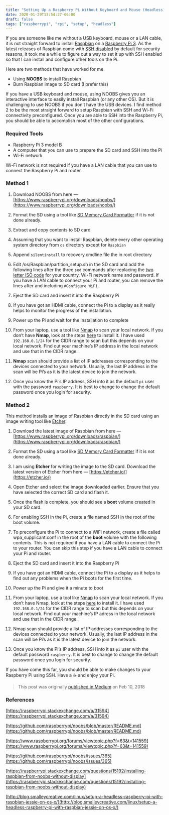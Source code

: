 ```yaml
---
title: "Setting Up a Raspberry Pi Without Keyboard and Mouse (Headless)"
date: 2020-01-29T13:54:27-06:00
draft: false
tags: ["raspberrypi", "rpi", "setup", "headless"]
---
```


If you are someone like me without a USB keyboard, mouse or a LAN cable, it is not straight forward to install [Raspbian](https://www.raspbian.org/) on a [Raspberry Pi 3](https://www.raspberrypi.org/). As the latest releases of Raspbian come with [SSH disabled](https://www.raspberrypi.org/blog/a-security-update-for-raspbian-pixel/) by default for security reasons, it took me a while to figure out a way to set it up with SSH enabled so that I can install and configure other tools on the Pi.

Here are two methods that have worked for me.

- Using **NOOBS** to install Raspbian
- Burn Raspbian image to SD card (I prefer this)

If you have a USB keyboard and mouse, using NOOBS gives you an interactive interface to easily install Raspbian (or any other OS). But it is challenging to use NOOBS if you don’t have the USB devices. I find method 2 to be the most straight forward to setup Raspbian with SSH and Wi-Fi connectivity preconfigured. Once you are able to SSH into the Raspberry Pi, you should be able to accomplish most of the other configurations.

### Required Tools

- Raspberry Pi 3 model B
- A computer that you can use to prepare the SD card and SSH into the Pi
- Wi-Fi network

Wi-Fi network is not required if you have a LAN cable that you can use to connect the Raspberry Pi and router.

### Method 1

1. Download NOOBS from here — [https://www.raspberrypi.org/downloads/noobs/](https://www.raspberrypi.org/downloads/noobs/)

2. Format the SD using a tool like [SD Memory Card Formatter](https://www.sdcard.org/downloads/formatter_4/index.html) if it is not done already.

3. Extract and copy contents to SD card

4. Assuming that you want to install Raspbian, delete every other operating system directory from `os` directory except for `Raspbian`

5. Append `silentinstall` to recovery.cmdline file the in root directory

6. Edit /os/Raspbian/partition_setup.sh in the SD card and add the following lines after the three `sed` commands after replacing the [two letter ISO code](https://en.wikipedia.org/wiki/ISO_3166-1_alpha-2) for your country, Wi-Fi network name and password. If you have a LAN cable to connect your Pi and router, you can remove the lines after and including `#Configure WiFi`.

7. Eject the SD card and insert it into the Raspberry Pi

8. If you have got an HDMI cable, connect the Pi to a display as it really helps to monitor the progress of the installation.

9. Power up the Pi and wait for the installation to complete

10. From your laptop, use a tool like [Nmap](https://nmap.org/) to scan your local network. If you don’t have **Nmap**, look at the steps [here](https://superuser.com/a/1009536) to install it. I have used `192.168.0.1/24` for the CIDR range to scan but this depends on your local network. Find out your machine’s IP address in the local network and use that in the CIDR range.

11. **Nmap** scan should provide a list of IP addresses corresponding to the devices connected to your network. Usually, the last IP address in the scan will be Pi’s as it is the latest device to join the network.

12. Once you know the Pi’s IP address, SSH into it as the default `pi` user with the password `raspberry`. It is best to change to change the default password once you login for security.

### Method 2

This method installs an image of Raspbian directly in the SD card using an image writing tool like [Etcher](https://etcher.io/).

1. Download the latest image of Raspbian from here — [https://www.raspberrypi.org/downloads/raspbian/](https://www.raspberrypi.org/downloads/raspbian/)

2. Format the SD using a tool like [SD Memory Card Formatter](https://www.sdcard.org/downloads/formatter_4/index.html) if it is not done already.

3. I am using **Etcher** for writing the image to the SD card. Download the latest version of Etcher from here — [https://etcher.io/](https://etcher.io/)

4. Open Etcher and select the image downloaded earlier. Ensure that you have selected the correct SD card and flash it.

5. Once the flash is complete, you should see a **boot** volume created in your SD card.

6. For enabling SSH in the Pi, create a file named SSH in the root of the boot volume.

7. To preconfigure the Pi to connect to a WiFi network, create a file called wpa_supplicant.conf in the root of the **boot** volume with the following contents. This is not required if you have a LAN cable to connect the Pi to your router. You can skip this step if you have a LAN cable to connect your Pi and router.

8. Eject the SD card and insert it into the Raspberry Pi

9. If you have got an HDMI cable, connect the Pi to a display as it helps to find out any problems when the Pi boots for the first time.

10. Power up the Pi and give it a minute to boot

11. From your laptop, use a tool like [Nmap](https://nmap.org/) to scan your local network. If you don’t have Nmap, look at the steps [here](https://superuser.com/a/1009536) to install it. I have used `192.168.0.1/24` for the CIDR range to scan but this depends on your local network. Find out your machine’s IP adress in the local network and use that in the CIDR range.

12. Nmap scan should provide a list of IP addresses corresponding to the devices connected to your network. Usually, the last IP address in the scan will be Pi’s as it is the latest device to join the network.

13. Once you know the Pi’s IP address, SSH into it as `pi` user with the default password `raspberry`. It is best to change to change the default password once you login for security.

If you have come this far, you should be able to make changes to your Raspberry Pi using SSH. Have a ☕️ and enjoy your Pi.

> This post was originally [published in Medium](https://medium.com/@maheshsenni/setting-up-a-raspberry-pi-without-keyboard-and-mouse-headless-9359e0926807) on Feb 10, 2018

### References

[https://raspberrypi.stackexchange.com/a/31594](https://raspberrypi.stackexchange.com/a/31594)

[https://github.com/raspberrypi/noobs/blob/master/README.md](https://github.com/raspberrypi/noobs/blob/master/README.md)

[https://www.raspberrypi.org/forums/viewtopic.php?f=63&t=141559](https://www.raspberrypi.org/forums/viewtopic.php?f=63&t=141559)

[https://github.com/raspberrypi/noobs/issues/365](https://github.com/raspberrypi/noobs/issues/365)

[https://raspberrypi.stackexchange.com/questions/15192/installing-raspbian-from-noobs-without-display](https://raspberrypi.stackexchange.com/questions/15192/installing-raspbian-from-noobs-without-display)

[http://blog.smalleycreative.com/linux/setup-a-headless-raspberry-pi-with-raspbian-jessie-on-os-x/](http://blog.smalleycreative.com/linux/setup-a-headless-raspberry-pi-with-raspbian-jessie-on-os-x/)
